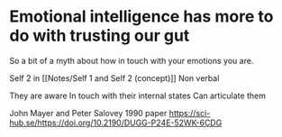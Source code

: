 # Emotional intelligence has more to do with trusting our gut

So a bit of a myth about how in touch with your emotions you are.

Self 2 in
[[Notes/Self 1 and Self 2 (concept)]]
Non verbal

They are aware
In touch with their internal states
Can articulate them

John Mayer and Peter Salovey 
1990 paper
https://sci-hub.se/https://doi.org/10.2190/DUGG-P24E-52WK-6CDG